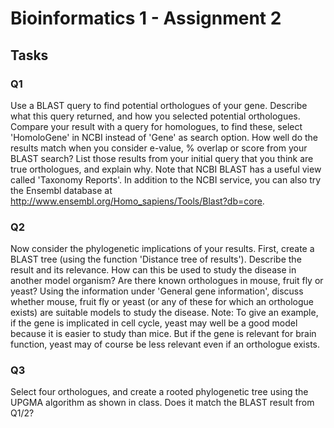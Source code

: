 # Bioinformatics 1 - Assignment 2

## Tasks

### Q1 
Use a BLAST query to find potential orthologues of your gene. Describe what this query returned, and how you 
selected potential orthologues. Compare your result with a query for homologues, to find these, select 
'HomoloGene' in NCBI instead of 'Gene' as search option. How well do the results match when you consider 
e-value, % overlap or score from your BLAST search? List those results from your initial query that you think 
are true orthologues, and explain why. Note that NCBI BLAST has a useful view called 'Taxonomy Reports'. 
In addition to the NCBI service, you can also try the Ensembl database at 
http://www.ensembl.org/Homo_sapiens/Tools/Blast?db=core.

### Q2
Now consider the phylogenetic implications of your results. First, create a BLAST tree (using the function 
'Distance tree of results'). Describe the result and its relevance. How can this be used to study the disease 
in another model organism? Are there known orthologues in mouse, fruit fly or yeast? Using the information under 
'General gene information', discuss whether mouse, fruit fly or yeast (or any of these for which an orthologue 
exists) are suitable models to study the disease. Note: To give an example, if the gene is implicated in cell 
cycle, yeast may well be a good model because it is easier to study than mice. But if the gene is relevant for
brain function, yeast may of course be less relevant even if an orthologue exists.

### Q3
Select four orthologues, and create a rooted phylogenetic tree using the UPGMA algorithm as shown in class. 
Does it match the BLAST result from Q1/2?